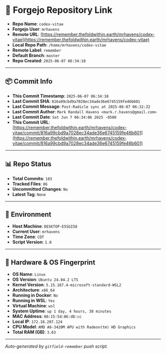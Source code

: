 # 🔗 Forgejo Repository Link

- **Repo Name**: `codex-vitae`
- **Forgejo User**: `mrhavens`
- **Remote URL**: [https://remember.thefoldwithin.earth/mrhavens/codex-vitae](https://remember.thefoldwithin.earth/mrhavens/codex-vitae)
- **Local Repo Path**: `/home/mrhavens/codex-vitae`
- **Remote Label**: `remember`
- **Default Branch**: `master`
- **Repo Created**: `2025-06-07 06:34:10`

---

## 📦 Commit Info

- **This Commit Timestamp**: `2025-06-07 06:34:10`
- **Last Commit SHA**: `816a99cbd9a7028ec34ade36e6745159fe46b601`
- **Last Commit Message**: `Post-Radicle sync at 2025-06-07 06:32:32`
- **Last Commit Author**: `Mark Randall Havens <mark.r.havens@gmail.com>`
- **Last Commit Date**: `Sat Jun 7 06:34:06 2025 -0500`
- **This Commit URL**: [https://remember.thefoldwithin.earth/mrhavens/codex-vitae/commit/816a99cbd9a7028ec34ade36e6745159fe46b601](https://remember.thefoldwithin.earth/mrhavens/codex-vitae/commit/816a99cbd9a7028ec34ade36e6745159fe46b601)

---

## 📊 Repo Status

- **Total Commits**: `103`
- **Tracked Files**: `86`
- **Uncommitted Changes**: `No`
- **Latest Tag**: `None`

---

## 🧭 Environment

- **Host Machine**: `DESKTOP-E5SGI58`
- **Current User**: `mrhavens`
- **Time Zone**: `CDT`
- **Script Version**: `1.0`

---

## 🧬 Hardware & OS Fingerprint

- **OS Name**: `Linux`
- **OS Version**: `Ubuntu 24.04.2 LTS`
- **Kernel Version**: `5.15.167.4-microsoft-standard-WSL2`
- **Architecture**: `x86_64`
- **Running in Docker**: `No`
- **Running in WSL**: `Yes`
- **Virtual Machine**: `wsl`
- **System Uptime**: `up 1 day, 4 hours, 38 minutes`
- **MAC Address**: `00:15:5d:86:d8:cc`
- **Local IP**: `172.18.207.124`
- **CPU Model**: `AMD A6-3420M APU with Radeon(tm) HD Graphics`
- **Total RAM (GB)**: `3.63`

---

_Auto-generated by `gitfield-remember` push script._
